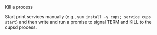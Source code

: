 Kill a process

Start print services manually (e.g., `yum install -y cups; service cups
start`) and then write and run a promise to signal TERM and KILL to the
cupsd process.
